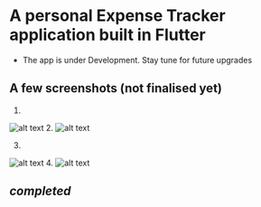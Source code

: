 # A personal Expense Tracker application built in Flutter

- The app is under Development. Stay tune for future upgrades

## A few screenshots (not finalised yet)

1. 
![alt text](assets/light-1.png)
2.
![alt text](assets/Screenshot_20240710-215403_expense_tracker.png)

3.
![alt text](assets/dark-1.png)
4.
![alt text](assets/dark2.png)

*completed*
---
